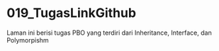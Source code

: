 # 019_TugasLinkGithub
Laman ini berisi tugas PBO yang terdiri dari Inheritance, Interface, dan Polymorpishm
